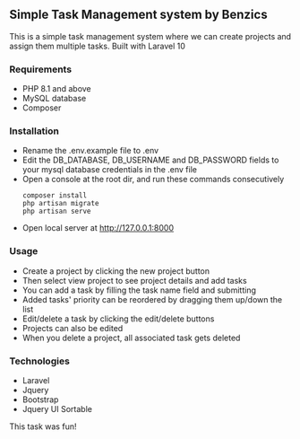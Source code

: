 ## Simple Task Management system by Benzics
This is a simple task management system where we can create projects and assign them multiple tasks.
Built with Laravel 10

### Requirements
- PHP 8.1 and above
- MySQL database
- Composer

### Installation
- Rename the .env.example file to .env
- Edit the DB_DATABASE, DB_USERNAME and DB_PASSWORD fields to your mysql database credentials in the .env file
- Open a console at the root dir, and run these commands consecutively
  ```
  composer install
  php artisan migrate
  php artisan serve
  ```
- Open local server at http://127.0.0.1:8000

### Usage
- Create a project by clicking the new project button
- Then select view project to see project details and add tasks
- You can add a task by filling the task name field and submitting
- Added tasks' priority can be reordered by dragging them up/down the list
- Edit/delete a task by clicking the edit/delete buttons
- Projects can also be edited
- When you delete a project, all associated task gets deleted

### Technologies
- Laravel
- Jquery
- Bootstrap
- Jquery UI Sortable

This task was fun!